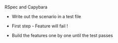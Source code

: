 RSpec and Capybara

- Write out the scenario in a test file

- First step  - Feature will fail !

- Build the features one by one until the test passes 
